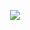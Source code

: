 <p align="center">
  <img src="https://readme-typing-svg.demolab.com?font=Fira+Code&size=28&duration=2500&pause=1200&color=00BFA6&center=true&vCenter=true&multiline=true&width=700&lines=The+sea+doesn’t+get+wet+in+the+rain.;Resilient+like+hardware,+adaptive+like+ML.;ML+Researcher+%7C+LLM+%7C+FPGA+%7C+Quantization;Let's+optimize+everything.">
</p>
